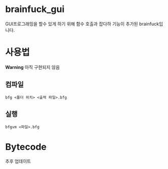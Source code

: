 # brainfuck_gui

GUI프로그래밍을 할수 있게 하기 위해 함수 호출과 잡다하 기능이 추가된 brainfuck입니다.


# 사용법

**Warning**
아직 구현되지 않음

## 컴파일

```
bfg <폴더 위치> <출력 파일>.bfg
```

## 실행

```
bfgvm <파일>.bfg
```


# Bytecode

추후 업데이트
